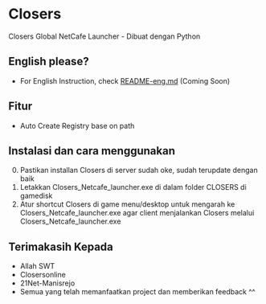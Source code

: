 # Closers
Closers Global NetCafe Launcher - Dibuat dengan Python

## English please?

- For English Instruction, check [README-eng.md](#) (Coming Soon)

## Fitur

- Auto Create Registry base on path

## Instalasi dan cara menggunakan

0. Pastikan installan Closers di server sudah oke, sudah terupdate dengan baik
1. Letakkan Closers_Netcafe_launcher.exe di dalam folder CLOSERS di gamedisk
2. Atur shortcut Closers di game menu/desktop untuk mengarah ke Closers_Netcafe_launcher.exe agar client menjalankan Closers melalui Closers_Netcafe_launcher.exe

## Terimakasih Kepada

- Allah SWT
- Closersonline
- 21Net-Manisrejo
- Semua yang telah memanfaatkan project dan memberikan feedback ^^

